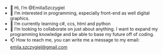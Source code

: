 - 👋 Hi, I’m @EmiliaSzczygiel
- 👀 I’m interested in programming, especially front-end as well digital graphics.
- 🌱 I’m currently learning c#, ccs, html and python
- 💞️ I’m looking to collaborate on just about anything. I want to expand my programming knowledge and be able to base my future off of coding.
- 📫 How to reach me, you can write me a message to my email: emila.szczygiel@gmail.com

<!---
EmiliaSzczygiel/EmiliaSzczygiel is a ✨ special ✨ repository because its `README.md` (this file) appears on your GitHub profile.
You can click the Preview link to take a look at your changes.
--->
